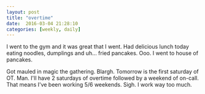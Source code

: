```yaml
---
layout: post
title: "overtime"
date:  2016-03-04 21:28:10
categories: [weekly, daily]
---
```

I went to the gym and it was great that I went. Had delicious lunch today eating noodles, dumplings and uh... fried pancakes. Ooo. I went to house of pancakes.

Got mauled in magic the gathering. Blargh. Tomorrow is the first saturday of OT. Man. I'll have 2 saturdays of overtime followed by a weekend of on-call. That means I've been working 5/6 weekends. Sigh. I work way too much.
